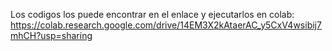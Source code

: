 Los codigos los puede encontrar en el enlace y ejecutarlos en colab: https://colab.research.google.com/drive/14EM3X2kAtaerAC_y5CxV4wsibij7mhCH?usp=sharing 
